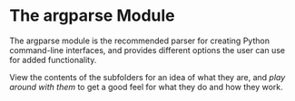 # The **argparse** Module

The argparse module is the recommended parser for creating Python command-line interfaces, and provides different options the user can use for added functionality.

View the contents of the subfolders for an idea of what they are, and *play around with them* to get a good feel for what they do and how they work.